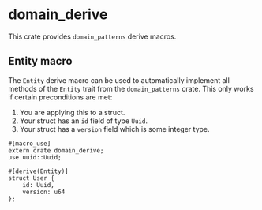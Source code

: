 # domain_derive

This crate provides `domain_patterns` derive macros.

## Entity macro
The `Entity` derive macro can be used to automatically implement all methods of the `Entity` trait
from the `domain_patterns` crate.  This only works if certain preconditions are met:

1. You are applying this to a struct.
2. Your struct has an `id` field of type `Uuid`.
3. Your struct has a `version` field which is some integer type.

```edition2018
#[macro_use]
extern crate domain_derive;
use uuid::Uuid;

#[derive(Entity)]
struct User {
    id: Uuid,
    version: u64
};
```
